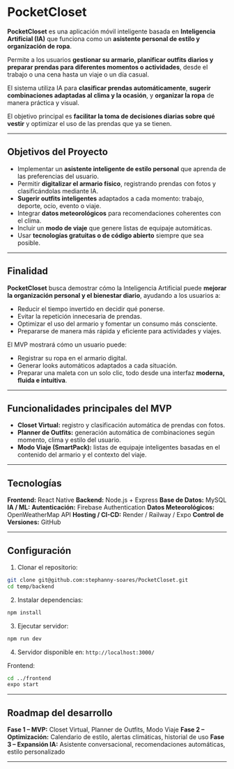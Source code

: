 # PocketCloset

**PocketCloset** es una aplicación móvil inteligente basada en **Inteligencia Artificial (IA)** que funciona como un **asistente personal de estilo y organización de ropa**.

Permite a los usuarios **gestionar su armario, planificar outfits diarios y preparar prendas para diferentes momentos o actividades**, desde el trabajo o una cena hasta un viaje o un día casual.

El sistema utiliza IA para **clasificar prendas automáticamente**, **sugerir combinaciones adaptadas al clima y la ocasión**, y **organizar la ropa** de manera práctica y visual.

El objetivo principal es **facilitar la toma de decisiones diarias sobre qué vestir** y optimizar el uso de las prendas que ya se tienen.

---

## Objetivos del Proyecto

* Implementar un **asistente inteligente de estilo personal** que aprenda de las preferencias del usuario.
* Permitir **digitalizar el armario físico**, registrando prendas con fotos y clasificándolas mediante IA.
* **Sugerir outfits inteligentes** adaptados a cada momento: trabajo, deporte, ocio, evento o viaje.
* Integrar **datos meteorológicos** para recomendaciones coherentes con el clima.
* Incluir un **modo de viaje** que genere listas de equipaje automáticas.
* Usar **tecnologías gratuitas o de código abierto** siempre que sea posible.

---

## Finalidad

**PocketCloset** busca demostrar cómo la Inteligencia Artificial puede **mejorar la organización personal y el bienestar diario**, ayudando a los usuarios a:

* Reducir el tiempo invertido en decidir qué ponerse.
* Evitar la repetición innecesaria de prendas.
* Optimizar el uso del armario y fomentar un consumo más consciente.
* Prepararse de manera más rápida y eficiente para actividades y viajes.

El MVP mostrará cómo un usuario puede:

* Registrar su ropa en el armario digital.
* Generar looks automáticos adaptados a cada situación.
* Preparar una maleta con un solo clic, todo desde una interfaz **moderna, fluida e intuitiva**.

---

## Funcionalidades principales del MVP

* **Closet Virtual:** registro y clasificación automática de prendas con fotos.
* **Planner de Outfits:** generación automática de combinaciones según momento, clima y estilo del usuario.
* **Modo Viaje (SmartPack):** listas de equipaje inteligentes basadas en el contenido del armario y el contexto del viaje.

---

## Tecnologías

**Frontend:** React Native 
**Backend:** Node.js + Express
**Base de Datos:** MySQL 
**IA / ML:** 
**Autenticación:** Firebase Authentication
**Datos Meteorológicos:** OpenWeatherMap API
**Hosting / CI-CD:** Render / Railway / Expo
**Control de Versiones:** GitHub

---

## Configuración

1. Clonar el repositorio:

```bash
git clone git@github.com:stephanny-soares/PocketCloset.git
cd temp/backend
```

2. Instalar dependencias:

```bash
npm install
```

3. Ejecutar servidor:

```bash
npm run dev
```

4. Servidor disponible en: `http://localhost:3000/`

Frontend:

```bash
cd ../frontend
expo start
```

---

## Roadmap del desarrollo

**Fase 1 – MVP:** Closet Virtual, Planner de Outfits, Modo Viaje
**Fase 2 – Optimización:** Calendario de estilo, alertas climáticas, historial de uso
**Fase 3 – Expansión IA:** Asistente conversacional, recomendaciones automáticas, estilo personalizado

---
